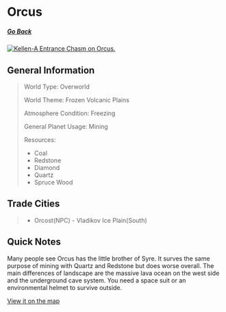 # Orcus

##### [Go Back](/wiki/space#planets)

<a href="https://imgur.com/9vXKMhi"><img src="https://i.imgur.com/9vXKMhi.jpg" title="Kellen-A Entrance Chasm on Orcus." /></a>

## General Information

> World Type: Overworld
>
> World Theme: Frozen Volcanic Plains
>
> Atmosphere Condition: Freezing
>
> General Planet Usage: Mining
>
> Resources:
> - Coal
> - Redstone
> - Diamond
> - Quartz
> - Spruce Wood

## Trade Cities
> - Orcost(NPC) - Vladikov Ice Plain(South)

## Quick Notes

Many people see Orcus has the little brother of Syre. It surves the same purpose of mining with Quartz and Redstone but does worse overall. The main differences of landscape are the massive lava ocean on the west side and the underground cave system. You need a space suit or an environmental helmet to survive outside.

[View it on the map](https://dynmap.starlegacy.net/?worldname=Orcus)
